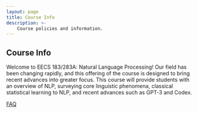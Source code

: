 ```yaml
---
layout: page
title: Course Info
description: >-
    Course policies and information.
---
```


## Course Info

Welcome to EECS 183/283A: Natural Language Processing!  Our field has been changing rapidly, and this offering of the course is designed to bring recent advances into greater focus. This course will provide students with an overview of NLP, surveying core linguistic phenomena, classical statistical learning to NLP, and recent advances such as GPT-3 and Codex.

[FAQ](https://docs.google.com/document/d/1ZoGWGh8G9EWEUeUP4loPX6IVPi0B-Udj3S8p-uINYBo/edit?usp=sharing)